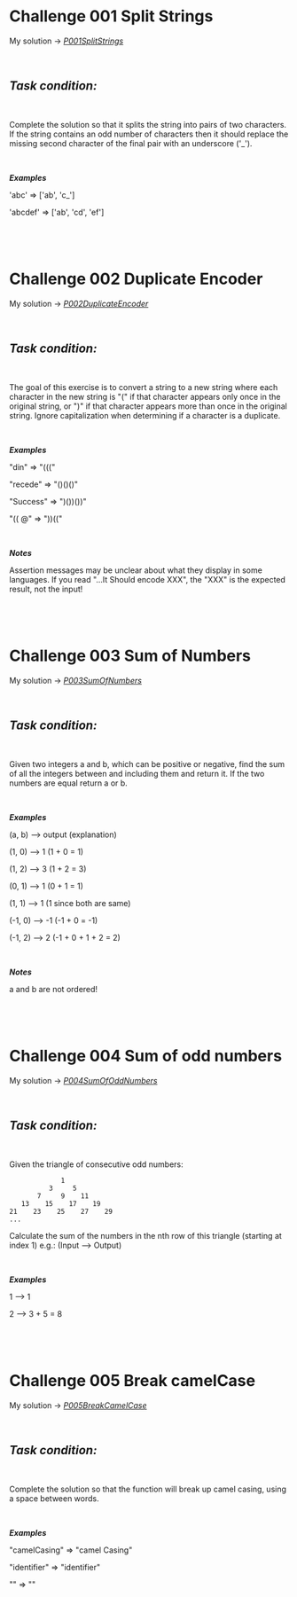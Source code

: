 # Challenge 001 Split Strings

My solution -> *[P001SplitStrings](P001SplitStrings/StringSplit.java)*

<br/>

## **_Task condition:_**

<br/>

Complete the solution so that it splits the string into pairs of two characters. If the string contains an odd number of characters then it should replace the missing second character of the final pair with an underscore ('_').

<br/>

**_Examples_**

'abc' =>  ['ab', 'c_']

'abcdef' => ['ab', 'cd', 'ef']

#

<br/>

# Challenge 002 Duplicate Encoder

My solution -> *[P002DuplicateEncoder](P002DuplicateEncoder/DuplicateEncoder.java)*

<br/>

## **_Task condition:_**

<br/>

The goal of this exercise is to convert a string to a new string where each character in the new string is "(" if that character appears only once in the original string, or ")" if that character appears more than once in the original string. Ignore capitalization when determining if a character is a duplicate.

<br/>

**_Examples_**

"din"      =>  "((("

"recede"   =>  "()()()"

"Success"  =>  ")())())"

"(( @"     =>  "))((" 

<br/>

**_Notes_**

Assertion messages may be unclear about what they display in some languages. If you read "...It Should encode XXX", the "XXX" is the expected result, not the input!

#

<br/>

# Challenge 003 Sum of Numbers

My solution -> *[P003SumOfNumbers](P003SumOfNumbers/Sum.java)*

<br/>

## **_Task condition:_**

<br/>

Given two integers a and b, which can be positive or negative, find the sum of all the integers between and including them and return it. If the two numbers are equal return a or b.

<br/>

**_Examples_**

(a, b) --> output (explanation)

(1, 0) --> 1 (1 + 0 = 1)

(1, 2) --> 3 (1 + 2 = 3)

(0, 1) --> 1 (0 + 1 = 1)

(1, 1) --> 1 (1 since both are same)

(-1, 0) --> -1 (-1 + 0 = -1)

(-1, 2) --> 2 (-1 + 0 + 1 + 2 = 2)

<br/>

**_Notes_**

a and b are not ordered!

#

<br/>

# Challenge 004 Sum of odd numbers

My solution -> *[P004SumOfOddNumbers](P004SumOfOddNumbers/RowSumOddNumbers.java)*

<br/>

## **_Task condition:_**

<br/>

Given the triangle of consecutive odd numbers:

                 1
              3     5
           7     9    11
       13    15    17    19
    21    23    25    27    29
    ...
Calculate the sum of the numbers in the nth row of this triangle (starting at index 1) e.g.: (Input --> Output)

<br/>

**_Examples_**

1 -->  1

2 --> 3 + 5 = 8

#

<br/>

# Challenge 005 Break camelCase

My solution -> *[P005BreakCamelCase](P005BreakCamelCase/Solution.java)*

<br/>

## **_Task condition:_**

<br/>

Complete the solution so that the function will break up camel casing, using a space between words.

<br/>

**_Examples_**

"camelCasing"  =>  "camel Casing"

"identifier"   =>  "identifier"

""             =>  ""

#

<br/>